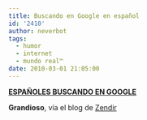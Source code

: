 ```yaml
---
title: Buscando en Google en español
id: '2410'
author: neverbot
tags:
  - humor
  - internet
  - mundo real™
date: 2010-03-01 21:05:00
---
```


**[ESPAÑOLES BUSCANDO EN GOOGLE](http://www.slideshare.net/ynlch/espaoles-buscando-en-google "ESPAÑOLES BUSCANDO EN GOOGLE")**

**Grandioso**, vía el blog de [Zendir](http://zendir.blogspot.com/2010/02/espanoles-buscando-en-google.html)